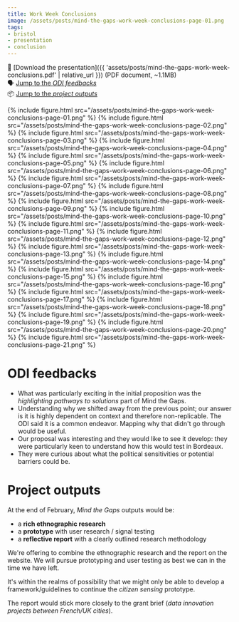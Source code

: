 ```yaml
---
title: Work Week Conclusions
image: /assets/posts/mind-the-gaps-work-week-conclusions-page-01.png
tags:
- bristol
- presentation
- conclusion
---
```


📄 [Download the presentation]({{ 'assets/posts/mind-the-gaps-work-week-conclusions.pdf' | relative_url }}) (PDF document, ~1.1MB)<br>
🗣 [Jump to the *ODI feedbacks*](#odi-feedbacks)<br>
📦 [Jump to the *project outputs*](#project-outputs)

{% include figure.html src="/assets/posts/mind-the-gaps-work-week-conclusions-page-01.png" %}
{% include figure.html src="/assets/posts/mind-the-gaps-work-week-conclusions-page-02.png" %}
{% include figure.html src="/assets/posts/mind-the-gaps-work-week-conclusions-page-03.png" %}
{% include figure.html src="/assets/posts/mind-the-gaps-work-week-conclusions-page-04.png" %}
{% include figure.html src="/assets/posts/mind-the-gaps-work-week-conclusions-page-05.png" %}
{% include figure.html src="/assets/posts/mind-the-gaps-work-week-conclusions-page-06.png" %}
{% include figure.html src="/assets/posts/mind-the-gaps-work-week-conclusions-page-07.png" %}
{% include figure.html src="/assets/posts/mind-the-gaps-work-week-conclusions-page-08.png" %}
{% include figure.html src="/assets/posts/mind-the-gaps-work-week-conclusions-page-09.png" %}
{% include figure.html src="/assets/posts/mind-the-gaps-work-week-conclusions-page-10.png" %}
{% include figure.html src="/assets/posts/mind-the-gaps-work-week-conclusions-page-11.png" %}
{% include figure.html src="/assets/posts/mind-the-gaps-work-week-conclusions-page-12.png" %}
{% include figure.html src="/assets/posts/mind-the-gaps-work-week-conclusions-page-13.png" %}
{% include figure.html src="/assets/posts/mind-the-gaps-work-week-conclusions-page-14.png" %}
{% include figure.html src="/assets/posts/mind-the-gaps-work-week-conclusions-page-15.png" %}
{% include figure.html src="/assets/posts/mind-the-gaps-work-week-conclusions-page-16.png" %}
{% include figure.html src="/assets/posts/mind-the-gaps-work-week-conclusions-page-17.png" %}
{% include figure.html src="/assets/posts/mind-the-gaps-work-week-conclusions-page-18.png" %}
{% include figure.html src="/assets/posts/mind-the-gaps-work-week-conclusions-page-19.png" %}
{% include figure.html src="/assets/posts/mind-the-gaps-work-week-conclusions-page-20.png" %}
{% include figure.html src="/assets/posts/mind-the-gaps-work-week-conclusions-page-21.png" %}

# ODI feedbacks

- What was particularly exciting in the initial proposition was the _highlighting pathways to solutions_ part of Mind the Gaps.
- Understanding why we shifted away from the previous point; our answer is it is highly dependent on context and therefore non-replicable.
The ODI said it is a common endeavor. Mapping why that didn't go through would be useful.
- Our proposal was interesting and they would like to see it develop: they were particularly keen to understand how this would test in Bordeaux.
- They were curious about what the political sensitivities or potential barriers could be.

# Project outputs

At the end of February, _Mind the Gaps_ outputs would be:

* a **rich ethnographic research**
* a **prototype** with user research / signal testing
* a **reflective report** with a clearly outlined research methodology

We're offering to combine the ethnographic research and the report on the website. We will pursue prototyping and user testing as best we can in the time we have left.

It's within the realms of possibility that we might only be able to develop a framework/guidelines to continue the _citizen sensing_ prototype.

The report would stick more closely to the grant brief (_data innovation projects between French/UK cities_).
